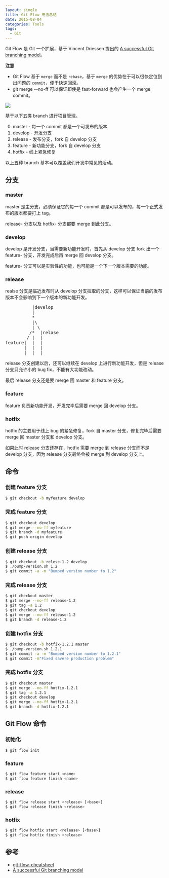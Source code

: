 ```yaml
---
layout: single
title: Git Flow 用法总结
date: 2015-08-04
categories: Tools
tags:
  - Git
---
```


Git Flow 是 Git 一个扩展，基于 Vincent Driessen 提出的 [A successful Git branching model](http://nvie.com/posts/a-successful-git-branching-model/)。

<!--more-->

**注意**
* Git Flow 基于 `merge` 而不是 `rebase`，基于 `merge` 的优势在于可以很快定位到出问题的 `commit`，便于快速回滚。
* git merge --no-ff 可以保证即使是 fast-forward 也会产生一个 merge commit。

![](http://nvie.com/img/git-model@2x.png)

基于以下五类 branch 进行项目管理。

0. master - 每一个 commit 都是一个可发布的版本
0. develop - 开发分支
0. release - 发布分支，fork 自 develop 分支
0. feature - 新功能分支，fork 自 develop 分支
0. hotfix - 线上紧急修复

以上五种 branch 基本可以覆盖我们开发中常见的活动。

分支
---

### master
master 是主分支，必须保证它的每一个 commit 都是可以发布的，每一个正式发布的版本都要打上 tag。

release- 分支以及 hotfix- 分支都要 merge 到此分支。

### develop
develop 是开发分支，当需要新功能开发时，首先从 develop 分支 fork 出一个 feature- 分支，开发完成后再 merge 回 develop 分支。

feature- 分支可以是实验性的功能，也可能是一个下一个版本需要的功能。

### release
realse 分支是临近发布时从 develop 分支拉取的分支，这样可以保证当前的发布版本不会影响到下一个版本的新功能开发。
<pre>
          |develop
          |
          *
          |\
          | \
         /*  |relase
        / |  |
feature|  |  |
       |  |  |
       |  |  |
</pre>

release 分支创建以后，还可以继续在 develop 上进行新功能开发，但是 release 分支只允许小的 bug fix，不能有大功能改动。

最后 release 分支还是要 merge 回 master 和 feature 分支。

### feature
feature 负责新功能开发，开发完毕后需要 merge 回 develop 分支。

### hotfix
hotfix 的主要用于线上 bug 的紧急修复，fork 自 master 分支，修复完毕后需要 merge 回 master 分支和 develop 分支。

如果此时 release 分支还存在，hotfix 需要 merge 到 release 分支而不是 develop 分支，因为 release 分支最终会被 merge 到 develop 分支上。

命令
---

### 创建 feature 分支

```bash
$ git checkout -b myfeature develop
```

### 完成 feature 分支

```bash
$ git checkout develop
$ git merge --no-ff myfeature
$ git branch -d myfeature
$ git push origin develop
```

### 创建 release 分支

```bash
$ git checkout -b relese-1.2 develop
$ ./bump-version.sh 1.2
$ git commit -a -m "Bumped version number to 1.2"
```

### 完成 release 分支

```bash
$ git checkout master
$ git merge --no-ff release-1.2
$ git tag -a 1.2
$ git checkout develop
$ git merge --no-ff release-1.2
$ git branch -d release-1.2
```

### 创建 hotfix 分支

```bash
$ git checkout -b hotfix-1.2.1 master
$ ./bump-version.sh 1.2.1
$ git commit -a -m "Bumped version number to 1.2.1"
$ git commit -m"Fixed savere production problem"
```

### 完成 hotfix 分支

```bash
$ git checkout master
$ git merge --no-ff hotfix-1.2.1
$ git tag -a 1.2.1
$ git checkout develop
$ git merge --no-ff hotfix-1.2.1
$ git branch -d hotfix-1.2.1
```

Git Flow 命令
---

### 初始化

```bash
$ git flow init
```

### feature

```bash
$ git flow feature start <name>
$ git flow feature finish <name>
```
### release

```bash
$ git flow release start <release> [<base>]
$ git flow release finish <release>
```

### hotfix

```bash
$ git flow hotfix start <release> [<base>]
$ git flow hotfix finish <release>
```

参考
---

* [git-flow-cheatsheet](https://github.com/danielkummer/git-flow-cheatsheet)
* [A successful Git branching model](http://nvie.com/posts/a-successful-git-branching-model/)
